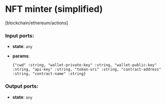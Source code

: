 # NFT minter (simplified)

[blockchain/ethereum/actions]

### Input ports:

* __state__: `any`


* __params__: 
    ```
    {"cwd" :string, "wallet-private-key" :string, "wallet-public-key" :string, "api-key" :string, "token-uri" :string, "contract-address" :string, "contract-name" :string}
    ```



### Output ports:

* __state__: `any`


